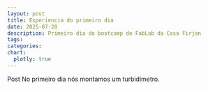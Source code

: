 ```yaml
---
layout: post
title: Experiencia do primeiro dia
date: 2025-07-28
description: Primeiro dia do bootcamp do FabLab da Casa Firjan
tags:
categories:
chart:
  plotly: true
---
```



Post
No primeiro dia nós montamos um turbidímetro.
